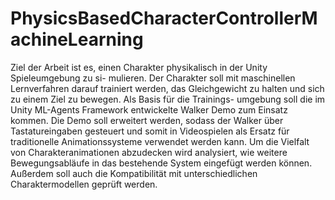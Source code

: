 # PhysicsBasedCharacterControllerMachineLearning

Ziel der Arbeit ist es, einen Charakter physikalisch in der Unity Spieleumgebung zu si- mulieren. Der Charakter soll mit maschinellen Lernverfahren darauf trainiert werden, das Gleichgewicht zu halten und sich zu einem Ziel zu bewegen. Als Basis für die Trainings- umgebung soll die im Unity ML-Agents Framework entwickelte Walker Demo zum Einsatz kommen. Die Demo soll erweitert werden, sodass der Walker über Tastatureingaben gesteuert und somit in Videospielen als Ersatz für traditionelle Animationssysteme verwendet werden kann. Um die Vielfalt von Charakteranimationen abzudecken wird analysiert, wie weitere Bewegungsabläufe in das bestehende System eingefügt werden können. Außerdem soll auch die Kompatibilität mit unterschiedlichen Charaktermodellen geprüft werden.
